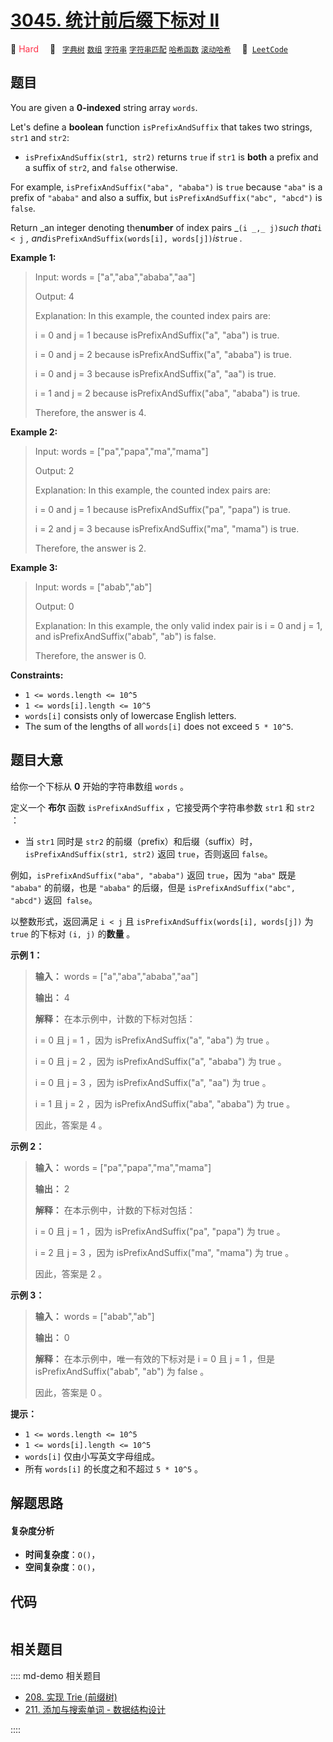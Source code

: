 # [3045. 统计前后缀下标对 II](https://leetcode.com/problems/count-prefix-and-suffix-pairs-ii)

🔴 <font color=#ff334b>Hard</font>&emsp; 🔖&ensp; [`字典树`](/leetcode/outline/tag/trie.md) [`数组`](/leetcode/outline/tag/array.md) [`字符串`](/leetcode/outline/tag/string.md) [`字符串匹配`](/leetcode/outline/tag/string-matching.md) [`哈希函数`](/leetcode/outline/tag/hash-function.md) [`滚动哈希`](/leetcode/outline/tag/rolling-hash.md)&emsp; 🔗&ensp;[`LeetCode`](https://leetcode.com/problems/count-prefix-and-suffix-pairs-ii)


## 题目

You are given a **0-indexed** string array `words`.

Let's define a **boolean** function `isPrefixAndSuffix` that takes two
strings, `str1` and `str2`:

  * `isPrefixAndSuffix(str1, str2)` returns `true` if `str1` is **both** a prefix and a suffix of `str2`, and `false` otherwise.

For example, `isPrefixAndSuffix("aba", "ababa")` is `true` because `"aba"` is
a prefix of `"ababa"` and also a suffix, but `isPrefixAndSuffix("abc",
"abcd")` is `false`.

Return _an integer denoting the**number** of index pairs _`(i _,_ j)`_such
that_`i < j` _, and_`isPrefixAndSuffix(words[i], words[j])`_is_`true` _._



**Example 1:**

> Input: words = ["a","aba","ababa","aa"]
> 
> Output: 4
> 
> Explanation: In this example, the counted index pairs are:
> 
> i = 0 and j = 1 because isPrefixAndSuffix("a", "aba") is true.
> 
> i = 0 and j = 2 because isPrefixAndSuffix("a", "ababa") is true.
> 
> i = 0 and j = 3 because isPrefixAndSuffix("a", "aa") is true.
> 
> i = 1 and j = 2 because isPrefixAndSuffix("aba", "ababa") is true.
> 
> Therefore, the answer is 4.

**Example 2:**

> Input: words = ["pa","papa","ma","mama"]
> 
> Output: 2
> 
> Explanation: In this example, the counted index pairs are:
> 
> i = 0 and j = 1 because isPrefixAndSuffix("pa", "papa") is true.
> 
> i = 2 and j = 3 because isPrefixAndSuffix("ma", "mama") is true.
> 
> Therefore, the answer is 2.  

**Example 3:**

> Input: words = ["abab","ab"]
> 
> Output: 0
> 
> Explanation: In this example, the only valid index pair is i = 0 and j = 1, and isPrefixAndSuffix("abab", "ab") is false.
> 
> Therefore, the answer is 0.



**Constraints:**

  * `1 <= words.length <= 10^5`
  * `1 <= words[i].length <= 10^5`
  * `words[i]` consists only of lowercase English letters.
  * The sum of the lengths of all `words[i]` does not exceed `5 * 10^5`.


## 题目大意

给你一个下标从 **0** 开始的字符串数组 `words` 。

定义一个 **布尔** 函数 `isPrefixAndSuffix` ，它接受两个字符串参数 `str1` 和 `str2` ：

  * 当 `str1` 同时是 `str2` 的前缀（prefix）和后缀（suffix）时，`isPrefixAndSuffix(str1, str2)` 返回 `true`，否则返回 `false`。

例如，`isPrefixAndSuffix("aba", "ababa")` 返回 `true`，因为 `"aba"` 既是 `"ababa"`
的前缀，也是 `"ababa"` 的后缀，但是 `isPrefixAndSuffix("abc", "abcd")` 返回` false`。

以整数形式，返回满足 `i < j` 且 `isPrefixAndSuffix(words[i], words[j])` 为 `true` 的下标对
`(i, j)` 的**数量** 。



**示例 1：**

> 
> 
> 
> 
> 
> **输入：** words = ["a","aba","ababa","aa"]
> 
> **输出：** 4
> 
> **解释：** 在本示例中，计数的下标对包括：
> 
> i = 0 且 j = 1 ，因为 isPrefixAndSuffix("a", "aba") 为 true 。
> 
> i = 0 且 j = 2 ，因为 isPrefixAndSuffix("a", "ababa") 为 true 。
> 
> i = 0 且 j = 3 ，因为 isPrefixAndSuffix("a", "aa") 为 true 。
> 
> i = 1 且 j = 2 ，因为 isPrefixAndSuffix("aba", "ababa") 为 true 。
> 
> 因此，答案是 4 。

**示例 2：**

> 
> 
> 
> 
> 
> **输入：** words = ["pa","papa","ma","mama"]
> 
> **输出：** 2
> 
> **解释：** 在本示例中，计数的下标对包括：
> 
> i = 0 且 j = 1 ，因为 isPrefixAndSuffix("pa", "papa") 为 true 。
> 
> i = 2 且 j = 3 ，因为 isPrefixAndSuffix("ma", "mama") 为 true 。
> 
> 因此，答案是 2 。

**示例 3：**

> 
> 
> 
> 
> 
> **输入：** words = ["abab","ab"]
> 
> **输出：** 0
> 
> **解释：** 在本示例中，唯一有效的下标对是 i = 0 且 j = 1 ，但是 isPrefixAndSuffix("abab", "ab") 为 false 。
> 
> 因此，答案是 0 。



**提示：**

  * `1 <= words.length <= 10^5`
  * `1 <= words[i].length <= 10^5`
  * `words[i]` 仅由小写英文字母组成。
  * 所有 `words[i]` 的长度之和不超过 `5 * 10^5` 。


## 解题思路

#### 复杂度分析

- **时间复杂度**：`O()`，
- **空间复杂度**：`O()`，

## 代码

```javascript

```

## 相关题目

:::: md-demo 相关题目
- [208. 实现 Trie (前缀树)](./0208.md)
- [211. 添加与搜索单词 - 数据结构设计](./0211.md)

::::
